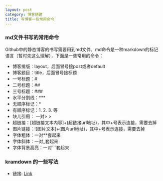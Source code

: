 ```yaml
---
layout: post
category: 博客搭建
title: 写博客一些常用命令
---
```


### md文件书写的常用命令

Github中的静态博客的书写需要用到md文件，md命令是一种markdown的标记语言（暂时先这么理解），下面是一些常用的命令：

* 博客排版：layout，后面冒号接post或者default
* 博客题目：title，后面冒号接标题
* 一号标题：#
* 二号标题：##
* 三号标题：###
* 水平分割线：***
* 无顺序标记：*
* 有顺序标记：1. 2. 3. 等
* 块儿引用： 一对> >
* 超链接：[超链接文本内容]+(超链接url地址)，其中+号表示连接，需要去掉
* 图片链接：![图片文本]+(图片url地址)，其中+号表示连接，需要去掉
* 字体粗体：一对**套起来
* 字体斜体：一对_套起来
* 字体背景高亮：一对```套起来

### kramdown 的一些写法

* 链接: [Link](http://kramdown.gettalong.org/quickref.html)


